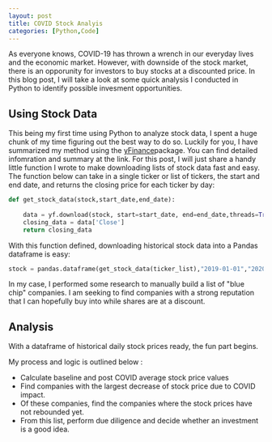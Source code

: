 ```yaml
---
layout: post
title: COVID Stock Analyis
categories: [Python,Code]
---
```


As everyone knows, COVID-19 has thrown a wrench in our everyday lives and the economic market. However, with downside of the stock market, 
there is an opporunity for investors to buy stocks at a discounted price.  In this blog post, I will take a look at some quick analysis I conducted in Python to identify possible invesment opportunities.  

## Using Stock Data

This being my first time using Python to analyze stock data, I spent a huge chunk of my time figuring out the best way to do so. Luckily for you, I have summarized my method using the [yFinance](https://pypi.org/project/yfinance/)package.  You can find detailed infomration and summary at the link. For this post, I will just share a handy little function I wrote to make downloading lists of stock data fast and easy.  The function below can take in a single ticker or list of tickers, the start and end date, and returns the closing price for each ticker by day: 

```python
def get_stock_data(stock,start_date,end_date):
    
    data = yf.download(stock, start=start_date, end=end_date,threads=True)
    closing_data = data['Close']
    return closing_data
```
With this function defined, downloading historical stock data into a Pandas dataframe is easy:

```python
stock = pandas.dataframe(get_stock_data(ticker_list),"2019-01-01","2020-05-19"))
```
In my case, I performed some research to manually build a list of "blue chip" companies.  I am seeking to find companies with a strong reputation that I can hopefully buy into while shares are at a discount. 

## Analysis

With a dataframe of historical daily stock prices ready, the fun part begins.  

My process and logic is outlined below : 
<ul>
    <li>Calculate baseline and post COVID average stock price values</li>
    <li>Find companies with the largest decrease of stock price due to COVID impact.</li>
    <li>Of these companies, find the companies where the stock prices have not rebounded yet.</li>
    <li>From this list, perform due diligence and decide whether an investment is a good idea.</li>
</ul>
    
